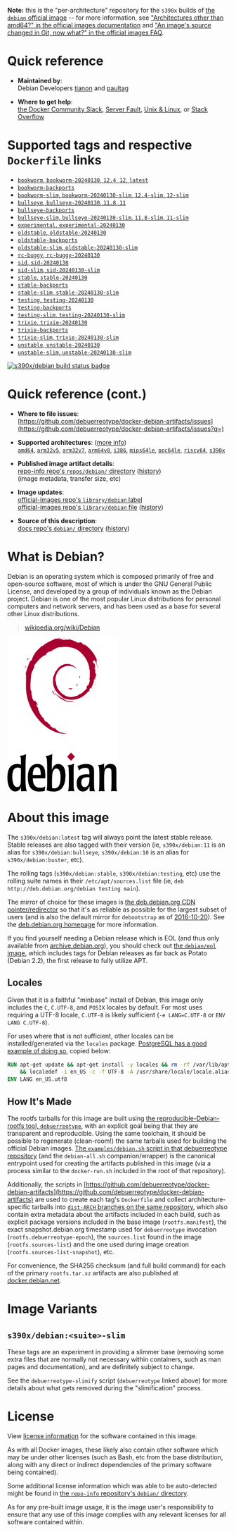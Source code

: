 <!--

********************************************************************************

WARNING:

    DO NOT EDIT "debian/README.md"

    IT IS AUTO-GENERATED

    (from the other files in "debian/" combined with a set of templates)

********************************************************************************

-->

**Note:** this is the "per-architecture" repository for the `s390x` builds of [the `debian` official image](https://hub.docker.com/_/debian) -- for more information, see ["Architectures other than amd64?" in the official images documentation](https://github.com/docker-library/official-images#architectures-other-than-amd64) and ["An image's source changed in Git, now what?" in the official images FAQ](https://github.com/docker-library/faq#an-images-source-changed-in-git-now-what).

# Quick reference

-	**Maintained by**:  
	Debian Developers [tianon](https://qa.debian.org/developer.php?login=tianon) and [paultag](https://qa.debian.org/developer.php?login=paultag)

-	**Where to get help**:  
	[the Docker Community Slack](https://dockr.ly/comm-slack), [Server Fault](https://serverfault.com/help/on-topic), [Unix & Linux](https://unix.stackexchange.com/help/on-topic), or [Stack Overflow](https://stackoverflow.com/help/on-topic)

# Supported tags and respective `Dockerfile` links

-	[`bookworm`, `bookworm-20240130`, `12.4`, `12`, `latest`](https://github.com/debuerreotype/docker-debian-artifacts/blob/c360a7a5745329270dea17c0f11d0fa39590367b/bookworm/Dockerfile)
-	[`bookworm-backports`](https://github.com/debuerreotype/docker-debian-artifacts/blob/c360a7a5745329270dea17c0f11d0fa39590367b/bookworm/backports/Dockerfile)
-	[`bookworm-slim`, `bookworm-20240130-slim`, `12.4-slim`, `12-slim`](https://github.com/debuerreotype/docker-debian-artifacts/blob/c360a7a5745329270dea17c0f11d0fa39590367b/bookworm/slim/Dockerfile)
-	[`bullseye`, `bullseye-20240130`, `11.8`, `11`](https://github.com/debuerreotype/docker-debian-artifacts/blob/c360a7a5745329270dea17c0f11d0fa39590367b/bullseye/Dockerfile)
-	[`bullseye-backports`](https://github.com/debuerreotype/docker-debian-artifacts/blob/c360a7a5745329270dea17c0f11d0fa39590367b/bullseye/backports/Dockerfile)
-	[`bullseye-slim`, `bullseye-20240130-slim`, `11.8-slim`, `11-slim`](https://github.com/debuerreotype/docker-debian-artifacts/blob/c360a7a5745329270dea17c0f11d0fa39590367b/bullseye/slim/Dockerfile)
-	[`experimental`, `experimental-20240130`](https://github.com/debuerreotype/docker-debian-artifacts/blob/c360a7a5745329270dea17c0f11d0fa39590367b/experimental/Dockerfile)
-	[`oldstable`, `oldstable-20240130`](https://github.com/debuerreotype/docker-debian-artifacts/blob/c360a7a5745329270dea17c0f11d0fa39590367b/oldstable/Dockerfile)
-	[`oldstable-backports`](https://github.com/debuerreotype/docker-debian-artifacts/blob/c360a7a5745329270dea17c0f11d0fa39590367b/oldstable/backports/Dockerfile)
-	[`oldstable-slim`, `oldstable-20240130-slim`](https://github.com/debuerreotype/docker-debian-artifacts/blob/c360a7a5745329270dea17c0f11d0fa39590367b/oldstable/slim/Dockerfile)
-	[`rc-buggy`, `rc-buggy-20240130`](https://github.com/debuerreotype/docker-debian-artifacts/blob/c360a7a5745329270dea17c0f11d0fa39590367b/rc-buggy/Dockerfile)
-	[`sid`, `sid-20240130`](https://github.com/debuerreotype/docker-debian-artifacts/blob/c360a7a5745329270dea17c0f11d0fa39590367b/sid/Dockerfile)
-	[`sid-slim`, `sid-20240130-slim`](https://github.com/debuerreotype/docker-debian-artifacts/blob/c360a7a5745329270dea17c0f11d0fa39590367b/sid/slim/Dockerfile)
-	[`stable`, `stable-20240130`](https://github.com/debuerreotype/docker-debian-artifacts/blob/c360a7a5745329270dea17c0f11d0fa39590367b/stable/Dockerfile)
-	[`stable-backports`](https://github.com/debuerreotype/docker-debian-artifacts/blob/c360a7a5745329270dea17c0f11d0fa39590367b/stable/backports/Dockerfile)
-	[`stable-slim`, `stable-20240130-slim`](https://github.com/debuerreotype/docker-debian-artifacts/blob/c360a7a5745329270dea17c0f11d0fa39590367b/stable/slim/Dockerfile)
-	[`testing`, `testing-20240130`](https://github.com/debuerreotype/docker-debian-artifacts/blob/c360a7a5745329270dea17c0f11d0fa39590367b/testing/Dockerfile)
-	[`testing-backports`](https://github.com/debuerreotype/docker-debian-artifacts/blob/c360a7a5745329270dea17c0f11d0fa39590367b/testing/backports/Dockerfile)
-	[`testing-slim`, `testing-20240130-slim`](https://github.com/debuerreotype/docker-debian-artifacts/blob/c360a7a5745329270dea17c0f11d0fa39590367b/testing/slim/Dockerfile)
-	[`trixie`, `trixie-20240130`](https://github.com/debuerreotype/docker-debian-artifacts/blob/c360a7a5745329270dea17c0f11d0fa39590367b/trixie/Dockerfile)
-	[`trixie-backports`](https://github.com/debuerreotype/docker-debian-artifacts/blob/c360a7a5745329270dea17c0f11d0fa39590367b/trixie/backports/Dockerfile)
-	[`trixie-slim`, `trixie-20240130-slim`](https://github.com/debuerreotype/docker-debian-artifacts/blob/c360a7a5745329270dea17c0f11d0fa39590367b/trixie/slim/Dockerfile)
-	[`unstable`, `unstable-20240130`](https://github.com/debuerreotype/docker-debian-artifacts/blob/c360a7a5745329270dea17c0f11d0fa39590367b/unstable/Dockerfile)
-	[`unstable-slim`, `unstable-20240130-slim`](https://github.com/debuerreotype/docker-debian-artifacts/blob/c360a7a5745329270dea17c0f11d0fa39590367b/unstable/slim/Dockerfile)

[![s390x/debian build status badge](https://img.shields.io/jenkins/s/https/doi-janky.infosiftr.net/job/multiarch/job/s390x/job/debian.svg?label=s390x/debian%20%20build%20job)](https://doi-janky.infosiftr.net/job/multiarch/job/s390x/job/debian/)

# Quick reference (cont.)

-	**Where to file issues**:  
	[https://github.com/debuerreotype/docker-debian-artifacts/issues](https://github.com/debuerreotype/docker-debian-artifacts/issues?q=)

-	**Supported architectures**: ([more info](https://github.com/docker-library/official-images#architectures-other-than-amd64))  
	[`amd64`](https://hub.docker.com/r/amd64/debian/), [`arm32v5`](https://hub.docker.com/r/arm32v5/debian/), [`arm32v7`](https://hub.docker.com/r/arm32v7/debian/), [`arm64v8`](https://hub.docker.com/r/arm64v8/debian/), [`i386`](https://hub.docker.com/r/i386/debian/), [`mips64le`](https://hub.docker.com/r/mips64le/debian/), [`ppc64le`](https://hub.docker.com/r/ppc64le/debian/), [`riscv64`](https://hub.docker.com/r/riscv64/debian/), [`s390x`](https://hub.docker.com/r/s390x/debian/)

-	**Published image artifact details**:  
	[repo-info repo's `repos/debian/` directory](https://github.com/docker-library/repo-info/blob/master/repos/debian) ([history](https://github.com/docker-library/repo-info/commits/master/repos/debian))  
	(image metadata, transfer size, etc)

-	**Image updates**:  
	[official-images repo's `library/debian` label](https://github.com/docker-library/official-images/issues?q=label%3Alibrary%2Fdebian)  
	[official-images repo's `library/debian` file](https://github.com/docker-library/official-images/blob/master/library/debian) ([history](https://github.com/docker-library/official-images/commits/master/library/debian))

-	**Source of this description**:  
	[docs repo's `debian/` directory](https://github.com/docker-library/docs/tree/master/debian) ([history](https://github.com/docker-library/docs/commits/master/debian))

# What is Debian?

Debian is an operating system which is composed primarily of free and open-source software, most of which is under the GNU General Public License, and developed by a group of individuals known as the Debian project. Debian is one of the most popular Linux distributions for personal computers and network servers, and has been used as a base for several other Linux distributions.

> [wikipedia.org/wiki/Debian](https://en.wikipedia.org/wiki/Debian)

![logo](https://raw.githubusercontent.com/docker-library/docs/b449be7df57e9ed9086bb5821bfb5d6cdc5d67a4/debian/logo.png)

# About this image

The `s390x/debian:latest` tag will always point the latest stable release. Stable releases are also tagged with their version (ie, `s390x/debian:11` is an alias for `s390x/debian:bullseye`, `s390x/debian:10` is an alias for `s390x/debian:buster`, etc).

The rolling tags (`s390x/debian:stable`, `s390x/debian:testing`, etc) use the rolling suite names in their `/etc/apt/sources.list` file (ie, `deb http://deb.debian.org/debian testing main`).

The mirror of choice for these images is [the deb.debian.org CDN pointer/redirector](https://deb.debian.org) so that it's as reliable as possible for the largest subset of users (and is also the default mirror for `debootstrap` as of [2016-10-20](https://anonscm.debian.org/cgit/d-i/debootstrap.git/commit/?id=9e8bc60ad1ccf3a25ce7890526b70059f3e770de)). See the [deb.debian.org homepage](https://deb.debian.org) for more information.

If you find yourself needing a Debian release which is EOL (and thus only available from [archive.debian.org](http://archive.debian.org)), you should check out [the `debian/eol` image](https://hub.docker.com/r/debian/eol/), which includes tags for Debian releases as far back as Potato (Debian 2.2), the first release to fully utilize APT.

## Locales

Given that it is a faithful "minbase" install of Debian, this image only includes the `C`, `C.UTF-8`, and `POSIX` locales by default. For most uses requiring a UTF-8 locale, `C.UTF-8` is likely sufficient (`-e LANG=C.UTF-8` or `ENV LANG C.UTF-8`).

For uses where that is not sufficient, other locales can be installed/generated via the `locales` package. [PostgreSQL has a good example of doing so](https://github.com/docker-library/postgres/blob/69bc540ecfffecce72d49fa7e4a46680350037f9/9.6/Dockerfile#L21-L24), copied below:

```dockerfile
RUN apt-get update && apt-get install -y locales && rm -rf /var/lib/apt/lists/* \
	&& localedef -i en_US -c -f UTF-8 -A /usr/share/locale/locale.alias en_US.UTF-8
ENV LANG en_US.utf8
```

## How It's Made

The rootfs tarballs for this image are built using [the reproducible-Debian-rootfs tool, `debuerreotype`](https://github.com/debuerreotype/debuerreotype), with an explicit goal being that they are transparent and reproducible. Using the same toolchain, it should be possible to regenerate (clean-room!) the same tarballs used for building the official Debian images. [The `examples/debian.sh` script in that debuerreotype repository](https://github.com/debuerreotype/debuerreotype/blob/master/examples/debian.sh) (and the `debian-all.sh` companion/wrapper) is the canonical entrypoint used for creating the artifacts published in this image (via a process similar to the `docker-run.sh` included in the root of that repository).

Additionally, the scripts in [https://github.com/debuerreotype/docker-debian-artifacts](https://github.com/debuerreotype/docker-debian-artifacts) are used to create each tag's `Dockerfile` and collect architecture-specific tarballs into [`dist-ARCH` branches on the same repository](https://github.com/debuerreotype/docker-debian-artifacts/branches), which also contain extra metadata about the artifacts included in each build, such as explicit package versions included in the base image (`rootfs.manifest`), the exact snapshot.debian.org timestamp used for `debuerreotype` invocation (`rootfs.debuerreotype-epoch`), the `sources.list` found in the image (`rootfs.sources-list`) and the one used during image creation (`rootfs.sources-list-snapshot`), etc.

For convenience, the SHA256 checksum (and full build command) for each of the primary `rootfs.tar.xz` artifacts are also published at [docker.debian.net](https://docker.debian.net/).

# Image Variants

## `s390x/debian:<suite>-slim`

These tags are an experiment in providing a slimmer base (removing some extra files that are normally not necessary within containers, such as man pages and documentation), and are definitely subject to change.

See the `debuerreotype-slimify` script (`debuerreotype` linked above) for more details about what gets removed during the "slimification" process.

# License

View [license information](https://www.debian.org/social_contract#guidelines) for the software contained in this image.

As with all Docker images, these likely also contain other software which may be under other licenses (such as Bash, etc from the base distribution, along with any direct or indirect dependencies of the primary software being contained).

Some additional license information which was able to be auto-detected might be found in [the `repo-info` repository's `debian/` directory](https://github.com/docker-library/repo-info/tree/master/repos/debian).

As for any pre-built image usage, it is the image user's responsibility to ensure that any use of this image complies with any relevant licenses for all software contained within.
